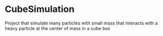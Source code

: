 # CubeSimulation
Project that simulate many particles with small mass that interacts with a heavy particle at the center of mass in a cube box 
